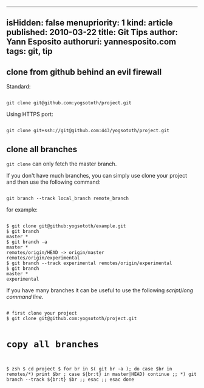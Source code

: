 -----
isHidden:       false
menupriority:   1
kind:           article
published: 2010-03-22
title: Git Tips
author: Yann Esposito
authoruri: yannesposito.com
tags:  git, tip
-----

## clone from github behind an evil firewall

Standard:

<div><code class="zsh">
git clone git@github.com:yogsototh/project.git
</code></div>

Using HTTPS port:

<div><code class="zsh">
git clone git+ssh://git@github.com:443/yogsototh/project.git
</code></div>

## clone all branches

`git clone` can only fetch the master branch.

If you don't have much branches, you can simply use clone your project and then use the following command:

<div><code class="zsh">
git branch --track local_branch remote_branch
</code></div>

for example:
<div><code class="zsh">
$ git clone git@github:yogsototh/example.git
$ git branch
master *
$ git branch -a
master *
remotes/origin/HEAD -> origin/master
remotes/origin/experimental
$ git branch --track experimental remotes/origin/experimental
$ git branch
master *
experimental
</code></div>

If you have many branches it can be useful to use the following *script*/*long command line*.

<div><code class="zsh">
# first clone your project
$ git clone git@github.com:yogsototh/project.git

# copy all branches
$ zsh
$ cd project
$ for br in $( git br -a ); do
    case $br in
    remotes/*) print $br ; 
        case ${br:t} in
            master|HEAD) continue ;;
            *) git branch --track ${br:t} $br ;;
        esac ;;
    esac
done
</code></div>
